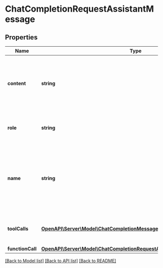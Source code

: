 # ChatCompletionRequestAssistantMessage

## Properties
Name | Type | Description | Notes
------------ | ------------- | ------------- | -------------
**content** | **string** | The contents of the assistant message. Required unless &#x60;tool_calls&#x60; or &#x60;function_call&#x60; is specified. | [optional] 
**role** | **string** | The role of the messages author, in this case &#x60;assistant&#x60;. | 
**name** | **string** | An optional name for the participant. Provides the model information to differentiate between participants of the same role. | [optional] 
**toolCalls** | [**OpenAPI\Server\Model\ChatCompletionMessageToolCall**](ChatCompletionMessageToolCall.md) | The tool calls generated by the model, such as function calls. | [optional] 
**functionCall** | [**OpenAPI\Server\Model\ChatCompletionRequestAssistantMessageFunctionCall**](ChatCompletionRequestAssistantMessageFunctionCall.md) |  | [optional] 

[[Back to Model list]](../README.md#documentation-for-models) [[Back to API list]](../README.md#documentation-for-api-endpoints) [[Back to README]](../README.md)


